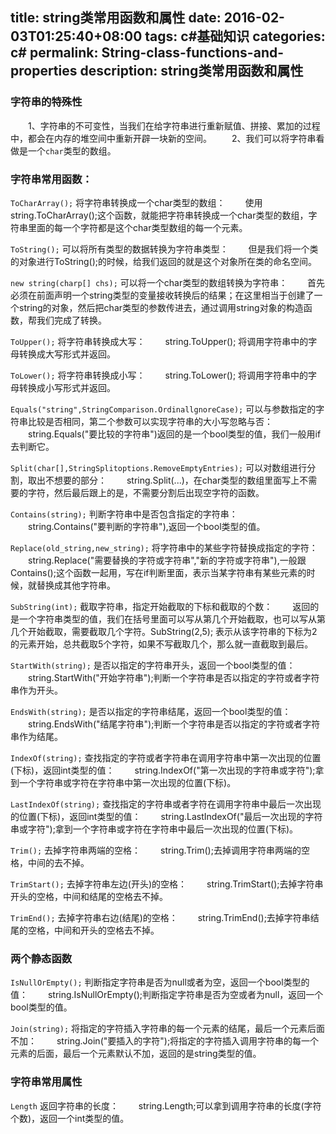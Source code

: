 title: string类常用函数和属性
date: 2016-02-03T01:25:40+08:00
tags: c#基础知识
categories: c#
permalink: String-class-functions-and-properties
description: string类常用函数和属性
---
### 字符串的特殊性
　　1、字符串的不可变性，当我们在给字符串进行重新赋值、拼接、累加的过程中，都会在内存的堆空间中重新开辟一块新的空间。
　　2、我们可以将字符串看做是一个`char`类型的数组。

### 字符串常用函数：

`ToCharArray();` 将字符串转换成一个char类型的数组： <!--more-->
　　使用string.ToCharArray();这个函数，就能把字符串转换成一个char类型的数组，字符串里面的每一个字符都是这个char类型数组的每一个元素。

`ToString();` 可以将所有类型的数据转换为字符串类型：
　　但是我们将一个类的对象进行ToString();的时候，给我们返回的就是这个对象所在类的命名空间。

`new string(charp[] chs);` 可以将一个char类型的数组转换为字符串：
　　首先必须在前面声明一个string类型的变量接收转换后的结果；在这里相当于创建了一个string的对象，然后把char类型的参数传进去，通过调用string对象的构造函数，帮我们完成了转换。

`ToUpper();` 将字符串转换成大写：
　　string.ToUpper(); 将调用字符串中的字母转换成大写形式并返回。

`ToLower();` 将字符串转换成小写：
　　string.ToLower(); 将调用字符串中的字母转换成小写形式并返回。

`Equals("string",StringComparison.OrdinallgnoreCase);` 可以与参数指定的字符串比较是否相同，第二个参数可以实现字符串的大小写忽略与否：
　　string.Equals("要比较的字符串")返回的是一个bool类型的值，我们一般用if去判断它。

`Split(char[],StringSplitoptions.RemoveEmptyEntries);` 可以对数组进行分割，取出不想要的部分：
　　string.Split(...)，在char类型的数组里面写上不需要的字符，然后最后跟上的是，不需要分割后出现空字符的函数。

`Contains(string);` 判断字符串中是否包含指定的字符串：
　　string.Contains("要判断的字符串"),返回一个bool类型的值。

`Replace(old_string,new_string);` 将字符串中的某些字符替换成指定的字符：
　　string.Replace("需要替换的字符或字符串","新的字符或字符串"),一般跟Contains();这个函数一起用，写在if判断里面，表示当某字符串有某些元素的时候，就替换成其他字符串。　

`SubString(int);` 截取字符串，指定开始截取的下标和截取的个数：
　　返回的是一个字符串类型的值，我们在括号里面可以写从第几个开始截取，也可以写从第几个开始截取，需要截取几个字符。SubString(2,5);   表示从该字符串的下标为2的元素开始，总共截取5个字符，如果不写截取几个，那么就一直截取到最后。

`StartWith(string);` 是否以指定的字符串开头，返回一个bool类型的值：
　　string.StartWith("开始字符串");判断一个字符串是否以指定的字符或者字符串作为开头。

`EndsWith(string);` 是否以指定的字符串结尾，返回一个bool类型的值：
　　string.EndsWith("结尾字符串");判断一个字符串是否以指定的字符或者字符串作为结尾。

`IndexOf(string);` 查找指定的字符或者字符串在调用字符串中第一次出现的位置(下标)，返回int类型的值：
　　string.IndexOf("第一次出现的字符串或字符");拿到一个字符串或字符在字符串中第一次出现的位置(下标)。

`LastIndexOf(string);` 查找指定的字符串或者字符在调用字符串中最后一次出现的位置(下标)，返回int类型的值：
　　string.LastIndexOf("最后一次出现的字符串或字符");拿到一个字符串或字符在字符串中最后一次出现的位置(下标)。

`Trim();` 去掉字符串两端的空格：
　　string.Trim();去掉调用字符串两端的空格，中间的去不掉。

`TrimStart();` 去掉字符串左边(开头)的空格：
　　string.TrimStart();去掉字符串开头的空格，中间和结尾的空格去不掉。

`TrimEnd();` 去掉字符串右边(结尾)的空格：
　　string.TrimEnd();去掉字符串结尾的空格，中间和开头的空格去不掉。

### 两个静态函数

`IsNullOrEmpty();` 判断指定字符串是否为null或者为空，返回一个bool类型的值：
　　string.IsNullOrEmpty();判断指定字符串是否为空或者为null，返回一个bool类型的值。

`Join(string);` 将指定的字符插入字符串的每一个元素的结尾，最后一个元素后面不加：
　　string.Join("要插入的字符");将指定的字符插入调用字符串的每一个元素的后面，最后一个元素默认不加，返回的是string类型的值。

### 字符串常用属性

`Length` 返回字符串的长度：
　　string.Length;可以拿到调用字符串的长度(字符个数)，返回一个int类型的值。
